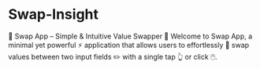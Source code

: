 # Swap-Insight
🔁 Swap App – Simple &amp; Intuitive Value Swapper 👋 Welcome to Swap App, a minimal yet powerful ⚡ application that allows users to effortlessly 🔄 swap values between two input fields ✏️ with a single tap 👆 or click 🖱️.
